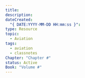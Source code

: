 ```yaml
---
title: 
description: 
dateCreated:
  "{ DATE:YYYY-MM-DD HH:mm:ss }": 
type: Resource
topic:
  - Aviation
tags:
  - aviation
  - classnotes
Chapter: "Chapter #"
status: Active
Book: "Volume #"
---
```

